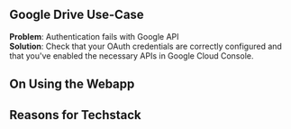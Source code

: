 ## Google Drive Use-Case 

**Problem**: Authentication fails with Google API  
**Solution**: Check that your OAuth credentials are correctly configured and that you've enabled the necessary APIs in Google Cloud Console.



## On Using the Webapp



## Reasons for Techstack